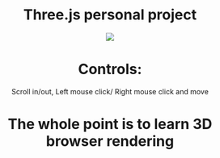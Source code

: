 <h1 align="center">
  Three.js personal project
</h1>

<p align="center">
    <img src="https://i.ibb.co/0Qk57Qt/shipXD.png">
</p>

<h1 align="center">
  Controls:
</h1>

<p align="center">
    Scroll in/out, Left mouse click/ Right mouse click and move
</p>


<h1 align="center">
  The whole point is to learn 3D browser rendering
</h1>
